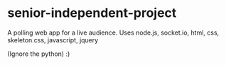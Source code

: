 # senior-independent-project
A polling web app for a live audience.
Uses node.js, socket.io, html, css, skeleton.css, javascript, jquery

(Ignore the python) :)
